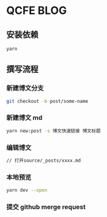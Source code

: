 # QCFE BLOG

## 安装依赖

```bash
yarn
```

## 撰写流程

### 新建博文分支

```bash
git checkout -b post/some-name
```

### 新建博文 md

```bash
yarn new:post -s 博文快速链接 博文标题
```

### 编辑博文

```bash
// 打开source/_posts/xxxx.md
```

### 本地预览

```bash
yarn dev --open
```

### 提交 github merge request
